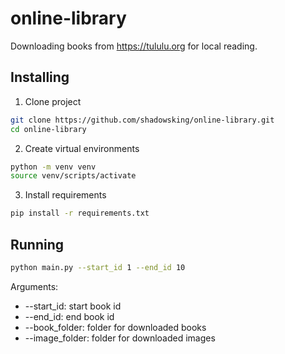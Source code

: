 # online-library

Downloading books from https://tululu.org for local reading.

## Installing

1) Clone project
```bash
git clone https://github.com/shadowsking/online-library.git
cd online-library
```

2) Create virtual environments
```bash
python -m venv venv
source venv/scripts/activate
```

3) Install requirements
```bash
pip install -r requirements.txt
```

## Running
```bash
python main.py --start_id 1 --end_id 10
```
Arguments:
- --start_id: start book id
- --end_id: end book id
- --book_folder: folder for downloaded books
- --image_folder: folder for downloaded images
